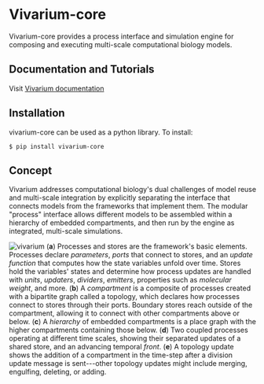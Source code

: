 # Vivarium-core

Vivarium-core provides a process interface and simulation engine for composing and executing multi-scale 
computational biology models.

## Documentation and Tutorials
Visit [Vivarium documentation](https://vivarium-core.readthedocs.io/)

## Installation
vivarium-core can be used as a python library. To install:
```
$ pip install vivarium-core
```

## Concept
Vivarium addresses computational biology's dual challenges of model reuse and multi-scale integration by explicitly 
separating the interface that connects models from the frameworks that implement them.
The modular "process" interface allows different models to be assembled within a hierarchy of embedded compartments, 
and then run by the engine as integrated, multi-scale simulations.

![vivarium](doc/_static/multiscale.png)
(**a**) Processes and stores are the framework's basic elements. Processes declare *parameters*, *ports* that 
connect to stores, and an *update function* that computes how the state variables unfold over time. 
Stores hold the variables' states and determine how process updates are handled with *units*, *updaters*, *dividers*, 
*emitters*, properties such as *molecular weight*, and more. 
(**b**) A *compartment* is a composite of processes created with a bipartite graph called a topology, which declares how 
processes connect to stores through their ports. 
Boundary stores reach outside of the compartment, allowing it to connect with other compartments above or below. 
(**c**) A *hierarchy* of embedded compartments is a place graph with the higher compartments containing those below. 
(**d**) Two coupled processes operating at different time scales, showing their separated updates of a shared store, and 
an advancing temporal *front*.
(**e**) A topology update shows the addition of a compartment in the time-step after a division update message is 
sent---other topology updates might include merging, engulfing, deleting, or adding.
